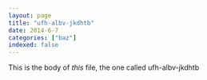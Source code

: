 ```yaml
---
layout: page
title: "ufh-albv-jkdhtb"
date: 2014-6-7
categories: ["baz"]
indexed: false
---
```

This is the body of _this_ file, the one called ufh-albv-jkdhtb
